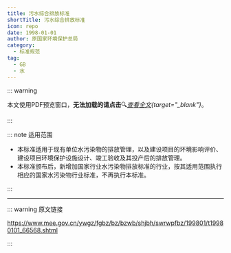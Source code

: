 ```yaml
---
title: 污水综合排放标准
shortTitle: 污水综合排放标准
icon: repo
date: 1998-01-01
author: 原国家环境保护总局
category:
  - 标准规范
tag:
  - GB
  - 水
---
```


::: warning

本文使用PDF预览窗口<Badge text="基于Chromium内核" type="tip" />，**无法加载的请点击**:mag:*[查看全文](/static/pdf/P8/GB/GB-8978-1996.pdf){target="_blank"}*。

:::

::: note 适用范围

- 本标准适用于现有单位水污染物的排放管理，以及建设项目的环境影响评价、建设项目环境保护设施设计、竣工验收及其投产后的排放管理。
- 本标准颁布后，新增加国家行业水污染物排放标准的行业，按其适用范围执行相应的国家水污染物行业标准，不再执行本标准。

:::

<PDF url="/static/pdf/P8/GB/GB-8978-1996.pdf" :zoom=90 height="1020px" />

---

::: warning 原文链接

<https://www.mee.gov.cn/ywgz/fgbz/bz/bzwb/shjbh/swrwpfbz/199801/t19980101_66568.shtml>

:::